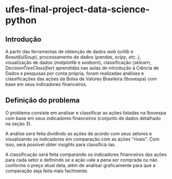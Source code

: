 # ufes-final-project-data-science-python

## Introdução

A partir das ferramentas de obtenção de dados _web_ (_urllib_ e _BeautifulSoup_), processamento de dados (_pandas_, _scipy_, _etc.._), visualização de dados (_matplotlib_ e _seaborn_), classificação (_sklearn_, _DecisionTreeClassifier_) aprendidas nas aulas de introdução à Ciência de Dados e pesquisas por conta própria, foram realizadas análises e classificações das ações da Bolsa de Valores Brasileira (Ibovespa) com base em seus indicadores financeiros.

## Definição do problema

O problema consiste em analisar e classificar as ações listadas na Ibovespa com base em seus indicadores financeiros (conjunto de dados detalhado na seção 3).

A análise será feita dividindo as ações de acordo com seus setores e visualizando os indicadores em comparação com as ações "rivais". Com isso, será possível obter _insights_ para classificá-las.

A classificação será feita comparando os indicadores financeiros das ações para cada setor e definindo se a ação vale a pena ser comprada ou não conforme o preço atual dela, além de analisar graficamente para que a comparação seja feita mais facilmente.
